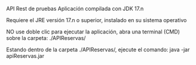 API Rest de pruebas 
Aplicación compilada con JDK 17.n

Requiere el JRE versión 17.n o superior, instalado en su sistema operativo

NO use doble clic para ejecutar la aplicación, abra una terminal (CMD) sobre la carpeta:
   ./APIReservas/

Estando dentro de la carpeta ./APIReservas/, ejecute el comando:
   java -jar apiReservas.jar


